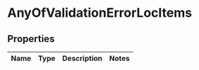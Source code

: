 # AnyOfValidationErrorLocItems

## Properties
Name | Type | Description | Notes
------------ | ------------- | ------------- | -------------
